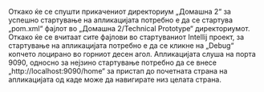Откако ќе се спушти прикачениот директориум „Домашна 2“ за успешно стартување на апликацијата потребно е да се стартува „pom.xml“ фајлот во „Домашна 2/Technical Prototype“ директориумот.
Откако ќе се вчитаат сите фајлови во стартуваниот Intellij проект, за стартување на апликацијата потребно е да се кликне на „Debug“ копчето лоцирано во горниот десен агол.
Апликацијата слуша на порта 9090, односно за нејзино стартување потребно да се внесе „http://localhost:9090/home“ за пристап до почетната страна на апликацијата од каде може да навигирате низ целата страна.
